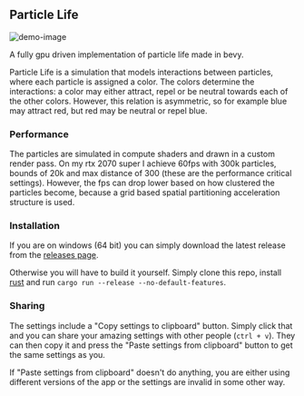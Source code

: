 ## Particle Life
![demo-image](https://github.com/chronicl/particle_life/blob/main/assets/screenshot.png)

A fully gpu driven implementation of particle life made in bevy.

Particle Life is a simulation that models interactions between particles, where each particle is assigned a color. The colors determine the interactions: a color may either attract, repel or be neutral towards each of the other colors. However, this relation is asymmetric, so for example blue may attract red, but red may be neutral or repel blue.

### Performance
The particles are simulated in compute shaders and drawn in a custom render pass.
On my rtx 2070 super I achieve 60fps with 300k particles, bounds of 20k and max distance of 300 (these are the performance critical settings). However, the fps can drop lower based on how clustered the particles become, because a grid based spatial partitioning acceleration structure is used.

### Installation
If you are on windows (64 bit) you can simply download the latest release from the [releases page](https://github.com/chronicl/particle_life/releases).

Otherwise you will have to build it yourself. Simply clone this repo, install [rust](https://www.rust-lang.org/tools/install) and run `cargo run --release --no-default-features`.

### Sharing
The settings include a "Copy settings to clipboard" button. Simply click that and you can share your amazing settings with other people (`ctrl + v`). They can then copy it and press the "Paste settings from clipboard" button to get the same settings as you.

If "Paste settings from clipboard" doesn't do anything, you are either using different versions of the app or the settings are invalid in some other way.
